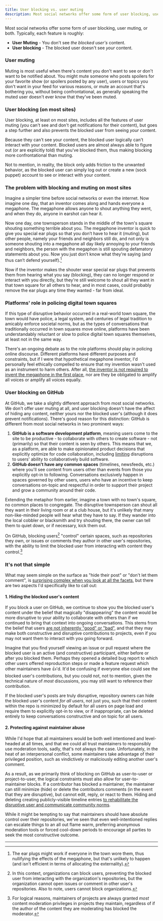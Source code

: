 ```yaml
---
title: User blocking vs. user muting
description: Most social networks offer some form of user blocking, user muting, or both. Here's the difference between the two and why GitHub takes a unique approach to blocking that relies on federated community management for content moderation.
---
```


Most social networks offer some form of user blocking, user muting, or both. Typically, each feature is roughly:

* **User Muting** - You don't see _the blocked user's_ content.
* **User blocking** - The blocked user doesn't see _your_ content.

### User muting

Muting is most useful when there's content you don't want to see or don't want to be notified about. You might mute someone who posts spoilers for your favorite show (or spoilers posted by any user), users or topics you don't want in your feed for various reasons, or mute an account that's bothering you, without being confrontational, as generally speaking the muted user doesn't ever know that they've been muted.

### User blocking (on most sites)

User blocking, at least on most sites, includes all the features of user muting (you can't see and don't get notifications for their content), but goes a step further and also prevents the blocked user from seeing _your_ content.

Because they can't see your content, the blocked user logically can't interact with your content. Blocked users are almost always able to figure out (or are explicitly told) that you've blocked them, thus making blocking more confrontational than muting.

Not to mention, in reality, the block only adds friction to the unwanted behavior, as the blocked user can simply log out or create a new (sock puppet) account to see or interact with your content.

### The problem with blocking and muting on most sites

Imagine a simpler time before social networks or even the internet. Now imagine one day, that an inventor comes along and hands everyone a megaphone. The megaphone allows anyone to shout anything they went, and when they do, anyone in earshot can hear it.

Now one day, one townsperson stands in the middle of the town's square shouting something terrible about you. The megaphone inventor is quick to give you special ear plugs so that you don’t have to hear it (muting), but other people, namely your friends and neighbors still do, and not only is someone shouting into a megaphone all day likely annoying to your friends and neighbors, the person with the megaphon is still spouting defamatory statements about you. Now you just don’t know what they're saying (and thus can’t defend yourself).[^1] 

Now if the inventor makes the shouter wear special ear plugs that prevents them from hearing what you say (blocking), they can no longer respond or interact with you directly, but they're still welcome to shout all they want in that town square for all others to hear, and in most cases, could probably remove the ear plugs any time they wanted - far from ideal.

### Platforms' role in policing digital town squares

If this type of disruptive behavior occurred in a real-world town square, the town would have police, a legal system, and centuries of legal tradition to amicably enforce societal norms, but as the types of conversations that traditionally occurred in town squares move online, platforms have been understandably reluctant or slow to police digital town squares themselves, at least not in the same way.

There's an ongoing debate as to the role platforms should play in policing online discourse. Different platforms have different purposes and constraints, but if I were that hypothetical megaphone inventor, I'd personally feel ethically compelled to ensure that my invention wasn't used as an instrument to harm others. After all, [the inventor is not required to invent the megaphone in the first place](https://ben.balter.com/2020/01/17/ten-lessons-learned-fostering-a-community-of-communities-on-github/#10-be-purposeful-about-the-role-you-play), nor are they be obligated to amplify all voices or amplify all voices equally.

### User blocking on GitHub

At GitHub, we take a slightly different approach from most social networks. We don't offer user muting at all, and user blocking doesn't have the affect of hiding any content, neither yours nor the blocked user's (although it does prevent notifications). There's good reason for this distinction: GitHub is different from most social networks in two prominent ways:

1. **GitHub is a software development platform**, meaning users come to the site to be productive - to collaborate with others to create software - not (primarily) so that their content is seen by others. This means that we, as a platform, are able to make opinionated product decisions that explicitly optimize for code collaboration, including [limiting](https://ben.balter.com/2020/01/17/ten-lessons-learned-fostering-a-community-of-communities-on-github/#7-offer-tiered-moderation-tools) disruptions to users' ability to collaboratively build software.
2. **GitHub doesn't have any common spaces** (timelines, newsfeeds, etc.) where you'll see content from users other than events from those you explicitly opt-in to following. Conversations exclusively happen in spaces governed by other users, users who have an incentive to keep conversations on-topic and respectful in order to support their project and grow a community around their code.

Extending the metaphor from earlier, imagine a town with no town's square, no common places to congregate. The disruptive townsperson can shout all they want in their living room or at a club house, but it's unlikely that many non-like-minded people will hear what they have to say. If they wander into the local cobbler or blacksmith and try shouting there, the owner can tell them to quiet down, or if necessary, kick them out.

On GitHub, blocking users[^2] "control" certain spaces, such as repositories they own, or issues or comments they author in other user's repositories, with the ability to limit the blocked user from interacting with content they control.[^3]

### It's not that simple

What may seem simple on the surface as "hide their post" or "don't let them comment", is [surprising complex when you look at all the facets](https://twitter.com/benbalter/status/1222956533794906113), but there are two aspects I'd specifically like to call out:

#### 1. Hiding the blocked user's content

If you block a user on GitHub, we continue to show you the blocked user's content under the belief that magically "disappearing" the content would be more disruptive to your ability to collaborate with others than if we continued to bring that context into ongoing conversations. This stems from the belief that users [are not inherently "good" or "bad"](https://ben.balter.com/2020/01/17/ten-lessons-learned-fostering-a-community-of-communities-on-github/#2-focus-on-behaviors-not-users), and that they may make both constructive and disruptive contributions to projects, even if you may not want them to interact with you going forward.

Imagine that you find yourself viewing an issue or pull request where the blocked user is an active (and constructive) participant, either before or after you blocked them. Perhaps they opened a detailed bug report to which other users offered reproduction steps or made a feature request which other maintainers have :+1:'d. It'd be confusing if everyone else could see the blocked user's contributions, but you could not, not to mention, given the technical nature of _most_ discussions, you may still want to reference their contribution.

If the blocked user's posts are truly disruptive, repository owners can hide the blocked user's content _for all users_, not just you, such that their content within the repo is minimized by default for all users on page load and require them to explicitly opt-in to view, or if inappropriate, can be deleted entirely to keep conversations constructive and on topic for all users.

#### 2. **Protecting against maintainer abuse** 

While I'd hope that all maintainers would be both well intentioned and level-headed at all times, and that we could all trust maintainers to responsibly use moderation tools, sadly, that's not always the case. Unfortunately, in the heat of an interpersonal conflict, some maintainers take advantage of their privileged position, such as vindictively or maliciously editing another user's comment.

As a result, as we primarily think of blocking on GitHub as user-to-user or project-to-user, the logical constraints must also allow for user-to-maintainer blocks. If a contributor has blocked a maintainer, the maintainer can still minimize (hide) or delete the contributors comments (in the event that they are disruptive), but cannot edit, reply, or react to them. Hiding and deleting creating publicly-visible timeline entries [to rehabilitate the disruptive user and communicate community norms](https://ben.balter.com/2020/01/17/ten-lessons-learned-fostering-a-community-of-communities-on-github/#8-moderate-transparently).

While it might be tempting to say that maintainers should have absolute control over their repositories, we've seen that even well-intentioned replies can escalate things to an all out flame warm, preferring anonymous moderation tools or forced cool-down periods to encourage all parties to seek the most constructive outcome.


---

[^1]: The ear plugs might work if everyone in the town wore them, thus nullifying the effects of the megaphone, but that's unlikely to happen (and isn't efficient in terms of allocating the externality).

[^2]: In this context, organizations can block users, preventing the blocked user from interacting with the organization's repositories, but the organization cannot open issues or comment in other user's repositories. Also to note, users cannot block organizations.

[^3]: For logical reasons, maintainers of projects are always granted _most_ content moderation privileges in projects they maintain, regardless of if the author of the content they are moderating has blocked the moderator.